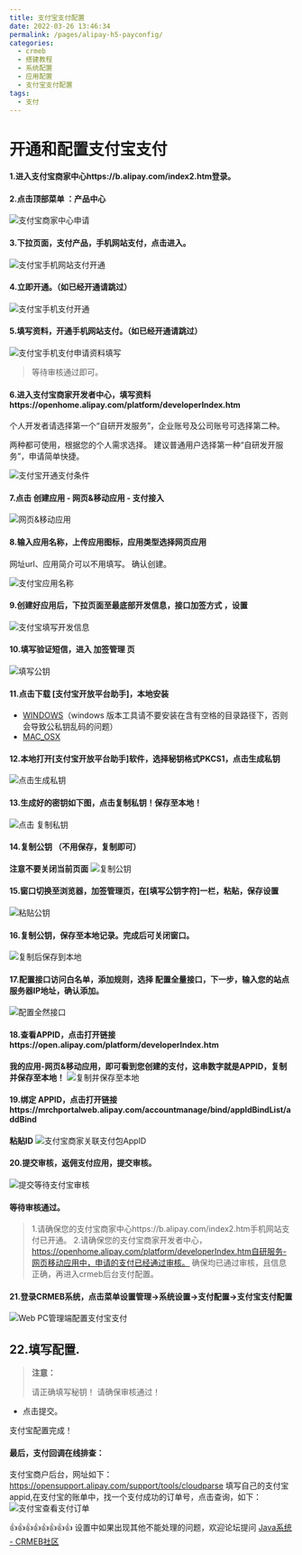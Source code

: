 ```yaml
---
title: 支付宝支付配置
date: 2022-03-26 13:46:34
permalink: /pages/alipay-h5-payconfig/
categories:
  - crmeb
  - 搭建教程
  - 系统配置
  - 应用配置
  - 支付宝支付配置
tags:
  - 支付
---
```

# 开通和配置支付宝支付

#### 1.进入支付宝商家中心https://b.alipay.com/index2.htm登录。

#### 2.点击顶部菜单 ：产品中心

![支付宝商家中心申请](https://cdn.jsdelivr.net/gh/xbdazz/mypic/img/202203301415999.png)

#### 3.下拉页面，支付产品，手机网站支付，点击进入。

![支付宝手机网站支付开通](https://cdn.jsdelivr.net/gh/xbdazz/mypic/img/202203301541620.png)

#### 4.立即开通。（如已经开通请跳过）

![支付宝手机支付开通](https://cdn.jsdelivr.net/gh/xbdazz/mypic/img/202203301544160.png)

#### 5.填写资料，开通手机网站支付。（如已经开通请跳过）

![支付宝手机支付申请资料填写](https://cdn.jsdelivr.net/gh/xbdazz/mypic/img/202203301545791.png)

> 等待审核通过即可。

#### 6.进入支付宝商家开发者中心，填写资料https://openhome.alipay.com/platform/developerIndex.htm

个人开发者请选择第一个“自研开发服务”，企业账号及公司账号可选择第二种。

两种都可使用，根据您的个人需求选择。
建议普通用户选择第一种“自研发开服务”，申请简单快捷。

![支付宝开通支付条件](https://cdn.jsdelivr.net/gh/xbdazz/mypic/img/202203301546361.png)

#### 7.点击 创建应用 - 网页&移动应用 - 支付接入

![ 网页&移动应用 ](https://cdn.jsdelivr.net/gh/xbdazz/mypic/img/202203301548172.png)

#### 8.输入应用名称，上传应用图标，应用类型选择网页应用

网址url、应用简介可以不用填写。
确认创建。

![支付宝应用名称](https://cdn.jsdelivr.net/gh/xbdazz/mypic/img/202203301549313.png)

#### 9.创建好应用后，下拉页面至最底部开发信息，接口加签方式 ，设置

![支付宝填写开发信息](https://cdn.jsdelivr.net/gh/xbdazz/mypic/img/202203301550237.png)

#### 10.填写验证短信，进入 加签管理 页

![填写公钥](https://cdn.jsdelivr.net/gh/xbdazz/mypic/img/202203301550419.png)

#### 11.点击下载 [支付宝开放平台助手]，本地安装

- [WINDOWS](https://ideservice.alipay.com/ide/getPluginUrl.htm?clientType=assistant&platform=win&channelType=WEB)（windows 版本工具请不要安装在含有空格的目录路径下，否则会导致公私钥乱码的问题）
- [MAC_OSX](https://ideservice.alipay.com/ide/getPluginUrl.htm?clientType=assistant&platform=mac&channelType=WEB)

#### 12.本地打开[支付宝开放平台助手]软件，选择秘钥格式PKCS1，点击生成私钥

![点击生成私钥](https://cdn.jsdelivr.net/gh/xbdazz/mypic/img/202203301551139.png)

#### 13.生成好的密钥如下图，点击**复制私钥！保存至本地**！

![点击 复制私钥](https://cdn.jsdelivr.net/gh/xbdazz/mypic/img/202203301551869.png)

#### 14.复制公钥 （不用保存，复制即可）

**注意不要关闭当前页面**
![复制公钥 ](https://cdn.jsdelivr.net/gh/xbdazz/mypic/img/202203301552481.png)

#### 15.窗口切换至浏览器，加签管理页，在[填写公钥字符]一栏，粘贴，保存设置

![粘贴公钥](https://cdn.jsdelivr.net/gh/xbdazz/mypic/img/202203301553847.png)

#### 16.**复制公钥，保存至本地**记录。完成后可关闭窗口。

![复制后保存到本地](https://cdn.jsdelivr.net/gh/xbdazz/mypic/img/202203301553202.png)

#### 17.配置接口访问白名单，添加规则，选择 配置全量接口，下一步，输入您的站点服务器IP地址，确认添加。

![配置全然接口](https://cdn.jsdelivr.net/gh/xbdazz/mypic/img/202203301554596.png)

#### 18.查看APPID，点击打开链接https://open.alipay.com/platform/developerIndex.htm

**我的应用-网页&移动应用，即可看到您创建的支付，这串数字就是APPID，复制并保存至本地！**
![复制并保存至本地](https://cdn.jsdelivr.net/gh/xbdazz/mypic/img/202203301554696.png)

#### 19.绑定 APPID，点击打开链接https://mrchportalweb.alipay.com/accountmanage/bind/appIdBindList/addBind

**粘贴ID**
![支付宝商家关联支付包AppID](https://cdn.jsdelivr.net/gh/xbdazz/mypic/img/202203301736450.png)

#### 20.提交审核，返佣支付应用，提交审核。

![提交等待支付宝审核](https://cdn.jsdelivr.net/gh/xbdazz/mypic/img/202203301737955.png)

#### 等待审核通过。

> 1.请确保您的支付宝商家中心https://b.alipay.com/index2.htm手机网站支付已开通。
> 2.请确保您的支付宝商家开发者中心，https://openhome.alipay.com/platform/developerIndex.htm自研服务-网页移动应用中，申请的支付已经通过审核。
> 确保均已通过审核，且信息正确，再进入crmeb后台支付配置。

#### 21.登录CRMEB系统，点击菜单**设置管理→系统设置→支付配置→支付宝支付配置**

![Web PC管理端配置支付宝支付](https://cdn.jsdelivr.net/gh/xbdazz/mypic/img/202203301741617.png)

## 22.填写配置.

> **注意：**
>
> 请正确填写秘钥！
> 请确保审核通过！

- 点击提交。

支付宝配置完成！

#### 最后，支付回调在线排查：

支付宝商户后台，网址如下：
https://opensupport.alipay.com/support/tools/cloudparse
填写自己的支付宝appid,在支付宝的账单中，找一个支付成功的订单号，点击查询，如下：
![支付宝查看支付订单](https://cdn.jsdelivr.net/gh/xbdazz/mypic/img/202203301743976.png)

👍👍👍👍👍👍👍👍 设置中如果出现其他不能处理的问题，欢迎论坛提问 [Java系统 - CRMEB社区](https://q.crmeb.com/?categoryId=122&sequence=0)